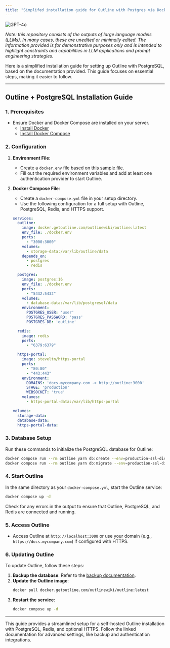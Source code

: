 ```yaml
---
title: "Simplifed installation guide for Outline with Postgres via Docker"
---
```

![GPT-4o](https://img.shields.io/badge/GPT--4o-3333FF?style=for-the-badge&logo=openai&logoColor=white)



*Note: this repository consists of the outputs of large language models (LLMs). In many cases, these are unedited or minimally edited. The information provided is for demonstrative purposes only and is intended to highlight constraints and capabilities in LLM applications and prompt engineering strategies.*


Here is a simplified installation guide for setting up Outline with PostgreSQL, based on the documentation provided. This guide focuses on essential steps, making it easier to follow.

---

## **Outline + PostgreSQL Installation Guide**

### **1. Prerequisites**
- Ensure Docker and Docker Compose are installed on your server.
  - [Install Docker](https://docs.docker.com/get-docker/)
  - [Install Docker Compose](https://docs.docker.com/compose/install/)

### **2. Configuration**
1. **Environment File**:
   - Create a `docker.env` file based on [this sample file](https://github.com/outline/outline/blob/main/.env.sample).
   - Fill out the required environment variables and add at least one authentication provider to start Outline.

2. **Docker Compose File**:
   - Create a `docker-compose.yml` file in your setup directory.
   - Use the following configuration for a full setup with Outline, PostgreSQL, Redis, and HTTPS support.

   ```yaml
   services:
     outline:
       image: docker.getoutline.com/outlinewiki/outline:latest
       env_file: ./docker.env
       ports:
         - "3000:3000"
       volumes:
         - storage-data:/var/lib/outline/data
       depends_on:
         - postgres
         - redis

     postgres:
       image: postgres:16
       env_file: ./docker.env
       ports:
         - "5432:5432"
       volumes:
         - database-data:/var/lib/postgresql/data
       environment:
         POSTGRES_USER: 'user'
         POSTGRES_PASSWORD: 'pass'
         POSTGRES_DB: 'outline'

     redis:
       image: redis
       ports:
         - "6379:6379"

     https-portal:
       image: steveltn/https-portal
       ports:
         - "80:80"
         - "443:443"
       environment:
         DOMAINS: 'docs.mycompany.com -> http://outline:3000'
         STAGE: 'production'
         WEBSOCKET: 'true'
       volumes:
         - https-portal-data:/var/lib/https-portal

   volumes:
     storage-data:
     database-data:
     https-portal-data:
   ```

### **3. Database Setup**
Run these commands to initialize the PostgreSQL database for Outline:

```bash
docker compose run --rm outline yarn db:create --env=production-ssl-disabled
docker compose run --rm outline yarn db:migrate --env=production-ssl-disabled
```

### **4. Start Outline**
In the same directory as your `docker-compose.yml`, start the Outline service:

```bash
docker compose up -d
```

Check for any errors in the output to ensure that Outline, PostgreSQL, and Redis are connected and running.

### **5. Access Outline**
- Access Outline at `http://localhost:3000` or use your domain (e.g., `https://docs.mycompany.com`) if configured with HTTPS.

### **6. Updating Outline**
To update Outline, follow these steps:
1. **Backup the database**: Refer to the [backup documentation](https://docs.getoutline.com/s/hosting/doc/backups-KZtPOADCHG).
2. **Update the Outline image**:
   ```bash
   docker pull docker.getoutline.com/outlinewiki/outline:latest
   ```
3. **Restart the service**:
   ```bash
   docker compose up -d
   ```

---

This guide provides a streamlined setup for a self-hosted Outline installation with PostgreSQL, Redis, and optional HTTPS. Follow the linked documentation for advanced settings, like backup and authentication integrations.